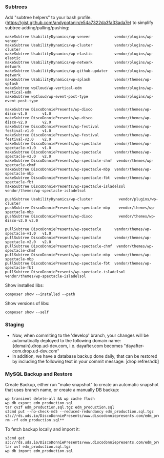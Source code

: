 ### Subtrees
Add "subtree helpers" to your bash profile. (https://gist.github.com/andypotanin/e54a7322da3fa33ada7e) to simplify subtree adding/pulling/pushing:

```
makeSubtree UsabilityDynamics/wp-veneer           vendor/plugins/wp-veneer
makeSubtree UsabilityDynamics/wp-cluster          vendor/plugins/wp-cluster
makeSubtree UsabilityDynamics/wp-elastic          vendor/plugins/wp-elastic
makeSubtree UsabilityDynamics/wp-network          vendor/plugins/wp-network
makeSubtree UsabilityDynamics/wp-github-updater   vendor/plugins/wp-network
makeSubtree UsabilityDynamics/wp-splash           vendor/themes/wp-splash
makeSubtree wpCloud/wp-vertical-edm               vendor/plugins/wp-vertical-edm
makeSubtree wpCloud/wp-event-post-type            vendor/plugins/wp-event-post-type
```

```
makeSubtree DiscoDonniePresents/wp-disco          vendor/themes/wp-disco-v1.0       v1.0
makeSubtree DiscoDonniePresents/wp-disco          vendor/themes/wp-disco-v2.0       v2.0
makeSubtree DiscoDonniePresents/wp-festival       vendor/themes/wp-festival-v1.0    v1.0
makeSubtree DiscoDonniePresents/wp-festival       vendor/themes/wp-festival-v2.0    v2.0
makeSubtree DiscoDonniePresents/wp-spectacle      vendor/themes/wp-spectacle-v1.0   v1.0
makeSubtree DiscoDonniePresents/wp-spectacle      vendor/themes/wp-spectacle-v2.0   v2.0
makeSubtree DiscoDonniePresents/wp-spectacle-chmf  vendor/themes/wp-spectacle-chmf
makeSubtree DiscoDonniePresents/wp-spectacle-mbp  vendor/themes/wp-spectacle-mbp
makeSubtree DiscoDonniePresents/wp-spectacle-fbt  vendor/themes/wp-spectacle-fbt
makeSubtree DiscoDonniePresents/wp-spectacle-isladelsol  vendor/themes/wp-spectacle-isladelsol
```

```
pushSubtree UsabilityDynamics/wp-cluster            vendor/plugins/wp-cluster
pushSubtree DiscoDonniePresents/wp-spectacle-mbp    vendor/themes/wp-spectacle-mbp
pushSubtree DiscoDonniePresents/wp-disco            vendor/themes/wp-disco-v2.0 v2.0
```
```
pullSubtree DiscoDonniePresents/wp-spectacle      vendor/themes/wp-spectacle-v1.0   v1.0
pullSubtree DiscoDonniePresents/wp-spectacle      vendor/themes/wp-spectacle-v2.0   v2.0
pullSubtree DiscoDonniePresents/wp-spectacle-chmf  vendor/themes/wp-spectacle-chmf
pullSubtree DiscoDonniePresents/wp-spectacle-mbp  vendor/themes/wp-spectacle-mbp
pullSubtree DiscoDonniePresents/wp-spectacle-fbt  vendor/themes/wp-spectacle-fbt
pullSubtree DiscoDonniePresents/wp-spectacle-isladelsol  vendor/themes/wp-spectacle-isladelsol
```

Show installed libs:
```
composer show --installed --path
```

Show versions of libs:
```
composer show --self
```

### Staging

* Now, when commiting to the 'develop' branch, your changes will be automatically deployed to the following domain name:
  {domain}.drop.ud-dev.com, i.e. dayafter.com becomes "dayafter-com.drop.ud-dev.com"
* In addition, we have a database backup done daily, that can be restored by including the following text in your commit message:
  [drop refreshdb]

### MySQL Backup and Restore
Create Backup, either run "make snapshot" to create an automatic snapshot that uses branch name, or create a manually DB backup:
```
wp transient delete-all && wp cache flush
wp db export edm_production.sql
tar cvzf edm_production.sql.tgz edm_production.sql
s3cmd put --no-check-md5 --reduced-redundancy edm_production.sql.tgz s3://rds.uds.io/DiscoDonniePresents/www.discodonniepresents.com/edm_production.sql.tgz
rm -rf edm_production.sql**
```

To fetch backup locally and import it:
```
s3cmd get s3://rds.uds.io/DiscoDonniePresents/www.discodonniepresents.com/edm_production.sql.tgz
tar xvf edm_production.sql.tgz
wp db import edm_production.sql
```
